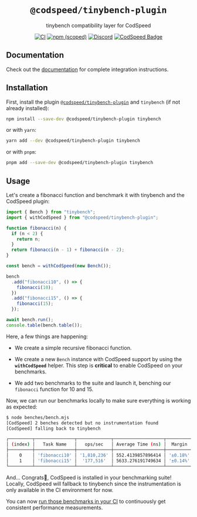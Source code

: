 <div align="center">
<h1><code>@codspeed/tinybench-plugin</code></h1>

tinybench compatibility layer for CodSpeed

[![CI](https://github.com/CodSpeedHQ/codspeed-node/actions/workflows/ci.yml/badge.svg)](https://github.com/CodSpeedHQ/codspeed-node/actions/workflows/ci.yml)
[![npm (scoped)](https://img.shields.io/npm/v/@codspeed/tinybench-plugin)](https://www.npmjs.com/package/@codspeed/tinybench-plugin)
[![Discord](https://img.shields.io/badge/chat%20on-discord-7289da.svg)](https://discord.com/invite/MxpaCfKSqF)
[![CodSpeed Badge](https://img.shields.io/endpoint?url=https://codspeed.io/badge.json)](https://codspeed.io/CodSpeedHQ/codspeed-node)

</div>

## Documentation

Check out the [documentation](https://docs.codspeed.io/benchmarks/nodejs/tinybench) for complete integration instructions.

## Installation

First, install the plugin [`@codspeed/tinybench-plugin`](https://www.npmjs.com/package/@codspeed/tinybench-plugin) and `tinybench` (if not already installed):

```sh
npm install --save-dev @codspeed/tinybench-plugin tinybench
```

or with `yarn`:

```sh
yarn add --dev @codspeed/tinybench-plugin tinybench
```

or with `pnpm`:

```sh
pnpm add --save-dev @codspeed/tinybench-plugin tinybench
```

## Usage

Let's create a fibonacci function and benchmark it with tinybench and the CodSpeed plugin:

```js title="benches/bench.mjs"
import { Bench } from "tinybench";
import { withCodSpeed } from "@codspeed/tinybench-plugin";

function fibonacci(n) {
  if (n < 2) {
    return n;
  }
  return fibonacci(n - 1) + fibonacci(n - 2);
}

const bench = withCodSpeed(new Bench());

bench
  .add("fibonacci10", () => {
    fibonacci(10);
  })
  .add("fibonacci15", () => {
    fibonacci(15);
  });

await bench.run();
console.table(bench.table());
```

Here, a few things are happening:

- We create a simple recursive fibonacci function.
- We create a new `Bench` instance with CodSpeed support by using the **`withCodSpeed`** helper. This step is **critical** to enable CodSpeed on your benchmarks.

- We add two benchmarks to the suite and launch it, benching our `fibonacci` function for 10 and 15.

Now, we can run our benchmarks locally to make sure everything is working as expected:

```sh
$ node benches/bench.mjs
[CodSpeed] 2 benches detected but no instrumentation found
[CodSpeed] falling back to tinybench

┌─────────┬───────────────┬─────────────┬───────────────────┬──────────┬─────────┐
│ (index) │   Task Name   │   ops/sec   │ Average Time (ns) │  Margin  │ Samples │
├─────────┼───────────────┼─────────────┼───────────────────┼──────────┼─────────┤
│    0    │ 'fibonacci10' │ '1,810,236' │ 552.4139857896414 │ '±0.18%' │ 905119  │
│    1    │ 'fibonacci15' │  '177,516'  │ 5633.276191749634 │ '±0.14%' │  88759  │
└─────────┴───────────────┴─────────────┴───────────────────┴──────────┴─────────┘
```

And... Congrats🎉, CodSpeed is installed in your benchmarking suite! Locally, CodSpeed will fallback to tinybench since the instrumentation is only available in the CI environment for now.

You can now [run those benchmarks in your CI](https://docs.codspeed.io/benchmarks/nodejs/tinybench#running-the-benchmarks-in-your-ci) to continuously get consistent performance measurements.
